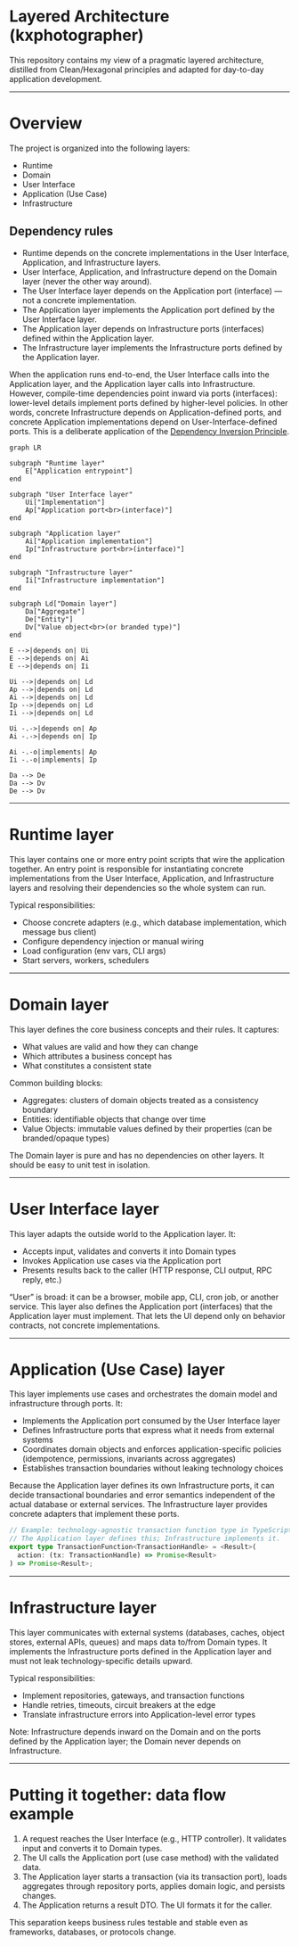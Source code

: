 # Layered Architecture (kxphotographer)

This repository contains my view of a pragmatic layered architecture, distilled from Clean/Hexagonal principles and adapted for day-to-day application development.

---

# Overview

The project is organized into the following layers:

- Runtime
- Domain
- User Interface
- Application (Use Case)
- Infrastructure

## Dependency rules

- Runtime depends on the concrete implementations in the User Interface, Application, and Infrastructure layers.
- User Interface, Application, and Infrastructure depend on the Domain layer (never the other way around).
- The User Interface layer depends on the Application port (interface) — not a concrete implementation.
- The Application layer implements the Application port defined by the User Interface layer.
- The Application layer depends on Infrastructure ports (interfaces) defined within the Application layer.
- The Infrastructure layer implements the Infrastructure ports defined by the Application layer.

When the application runs end-to-end, the User Interface calls into the Application layer, and the Application layer calls into Infrastructure. However, compile-time dependencies point inward via ports (interfaces): lower-level details implement ports defined by higher-level policies. In other words, concrete Infrastructure depends on Application-defined ports, and concrete Application implementations depend on User-Interface-defined ports. This is a deliberate application of the [Dependency Inversion Principle](https://en.wikipedia.org/wiki/Dependency_inversion_principle).

```mermaid
graph LR

subgraph "Runtime layer"
    E["Application entrypoint"]
end

subgraph "User Interface layer"
    Ui["Implementation"]
    Ap["Application port<br>(interface)"]
end

subgraph "Application layer"
    Ai["Application implementation"]
    Ip["Infrastructure port<br>(interface)"]
end

subgraph "Infrastructure layer"
    Ii["Infrastructure implementation"]
end

subgraph Ld["Domain layer"]
    Da["Aggregate"]
    De["Entity"]
    Dv["Value object<br>(or branded type)"]
end

E -->|depends on| Ui
E -->|depends on| Ai
E -->|depends on| Ii

Ui -->|depends on| Ld
Ap -->|depends on| Ld
Ai -->|depends on| Ld
Ip -->|depends on| Ld
Ii -->|depends on| Ld

Ui -.->|depends on| Ap
Ai -.->|depends on| Ip

Ai -.-o|implements| Ap
Ii -.-o|implements| Ip

Da --> De
Da --> Dv
De --> Dv
```

---

# Runtime layer

This layer contains one or more entry point scripts that wire the application together. An entry point is responsible for instantiating concrete implementations from the User Interface, Application, and Infrastructure layers and resolving their dependencies so the whole system can run.

Typical responsibilities:
- Choose concrete adapters (e.g., which database implementation, which message bus client)
- Configure dependency injection or manual wiring
- Load configuration (env vars, CLI args)
- Start servers, workers, schedulers

---

# Domain layer

This layer defines the core business concepts and their rules. It captures:
- What values are valid and how they can change
- Which attributes a business concept has
- What constitutes a consistent state

Common building blocks:
- Aggregates: clusters of domain objects treated as a consistency boundary
- Entities: identifiable objects that change over time
- Value Objects: immutable values defined by their properties (can be branded/opaque types)

The Domain layer is pure and has no dependencies on other layers. It should be easy to unit test in isolation.

---

# User Interface layer

This layer adapts the outside world to the Application layer. It:
- Accepts input, validates and converts it into Domain types
- Invokes Application use cases via the Application port
- Presents results back to the caller (HTTP response, CLI output, RPC reply, etc.)

“User” is broad: it can be a browser, mobile app, CLI, cron job, or another service. This layer also defines the Application port (interfaces) that the Application layer must implement. That lets the UI depend only on behavior contracts, not concrete implementations.

---

# Application (Use Case) layer

This layer implements use cases and orchestrates the domain model and infrastructure through ports. It:
- Implements the Application port consumed by the User Interface layer
- Defines Infrastructure ports that express what it needs from external systems
- Coordinates domain objects and enforces application-specific policies (idempotence, permissions, invariants across aggregates)
- Establishes transaction boundaries without leaking technology choices

Because the Application layer defines its own Infrastructure ports, it can decide transactional boundaries and error semantics independent of the actual database or external services. The Infrastructure layer provides concrete adapters that implement these ports.

```ts
// Example: technology-agnostic transaction function type in TypeScript
// The Application layer defines this; Infrastructure implements it.
export type TransactionFunction<TransactionHandle> = <Result>(
  action: (tx: TransactionHandle) => Promise<Result>
) => Promise<Result>;
```

---

# Infrastructure layer

This layer communicates with external systems (databases, caches, object stores, external APIs, queues) and maps data to/from Domain types. It implements the Infrastructure ports defined in the Application layer and must not leak technology-specific details upward.

Typical responsibilities:
- Implement repositories, gateways, and transaction functions
- Handle retries, timeouts, circuit breakers at the edge
- Translate infrastructure errors into Application-level error types

Note: Infrastructure depends inward on the Domain and on the ports defined by the Application layer; the Domain never depends on Infrastructure.

---

# Putting it together: data flow example

1) A request reaches the User Interface (e.g., HTTP controller). It validates input and converts it to Domain types.
2) The UI calls the Application port (use case method) with the validated data.
3) The Application layer starts a transaction (via its transaction port), loads aggregates through repository ports, applies domain logic, and persists changes.
4) The Application returns a result DTO. The UI formats it for the caller.

This separation keeps business rules testable and stable even as frameworks, databases, or protocols change.
